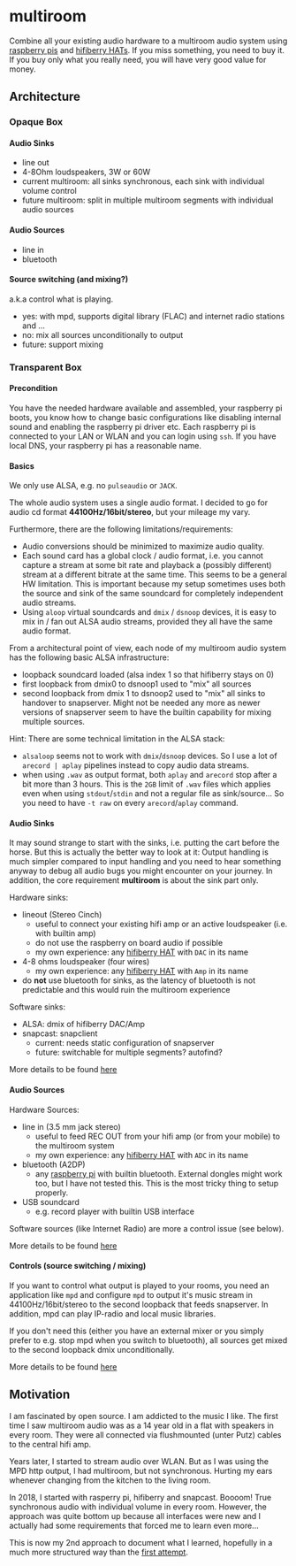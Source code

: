 # multiroom

Combine all your existing audio hardware to a multiroom audio system using 
[raspberry pis](https://en.wikipedia.org/wiki/Raspberry_Pi#Specifications) and 
[hifiberry HATs](https://www.hifiberry.com). If you miss something, you need to 
buy it. If you buy only what you really need, you will have very good value
for money.

## Architecture
### Opaque Box
#### Audio Sinks
* line out
* 4-8Ohm loudspeakers, 3W or 60W
* current multiroom: all sinks synchronous, each sink with individual volume control
* future multiroom: split in multiple multiroom segments with individual audio sources

#### Audio Sources
* line in
* bluetooth 

#### Source switching (and mixing?)

a.k.a control what is playing.

* yes: with mpd, supports digital library (FLAC) and internet radio stations and ...
* no: mix all sources unconditionally to output
* future: support mixing 

### Transparent Box

#### Precondition

You have the needed hardware available and assembled, your raspberry pi boots, you know how to 
change basic configurations like disabling internal sound and enabling the raspberry pi driver etc. Each 
raspberry pi is connected to your LAN or WLAN and you can login using `ssh`. If you have local 
DNS, your raspberry pi has a reasonable name.

#### Basics

We only use ALSA, e.g. no `pulseaudio` or `JACK`.

The whole audio system uses a single audio format. I decided to 
go for audio cd format **44100Hz/16bit/stereo**, but your mileage 
my vary. 

Furthermore, there are the following limitations/requirements:

* Audio conversions should be minimized to maximize audio quality.
* Each sound card has a global clock / audio format, i.e. you cannot capture a stream at some bit rate and playback a (possibly different) 
  stream at a different bitrate at the same time. This seems to be a general HW limitation. This is important because
  my setup sometimes uses both the source and sink of the same soundcard for completely independent audio streams.
* Using `aloop` virtual soundcards and `dmix` / `dsnoop` devices, it is easy to mix in / fan out ALSA audio streams, provided they all have the same audio format.

From a architectural point of view, each node of my multiroom audio system has the following basic ALSA infrastructure:

* loopback soundcard loaded (alsa index 1 so that hifiberry stays on 0)
* first loopback from dmix0 to dsnoop1 used to "mix" all sources 
* second loopback from dmix 1 to dsnoop2 used to "mix" all sinks to handover to snapserver. Might not be needed any more as newer versions of snapserver seem to have the builtin capability for mixing multiple sources.

Hint: There are some technical limitation in the ALSA stack: 

* `alsaloop` seems not to work with `dmix`/`dsnoop` devices. So I use a lot of `arecord | aplay` pipelines instead to copy audio data streams.
* when using `.wav` as output format, both `aplay` and `arecord` stop after a bit more than 3 hours. This is the `2GB` limit of `.wav` files which applies even when using `stdout`/`stdin` and not a regular file as sink/source... So you need to have `-t raw` on every `arecord`/`aplay` command.

#### Audio Sinks

It may sound strange to start with the sinks, i.e. putting the cart before the horse. But this is actually the
better way to look at it: Output handling is much simpler compared to input handling and 
you need to hear something anyway to debug all audio bugs you might encounter on your journey.  In addition, the 
core requirement **multiroom** is about the sink part only.

Hardware sinks: 

* lineout (Stereo Cinch)
  * useful to connect your existing hifi amp or an active loudspeaker (i.e. with builtin amp)
  * do not use the raspberry on board audio if possible
  * my own experience: any [hifiberry HAT](https://www.hifiberry.com) with `DAC` in its name
* 4-8 ohms loudspeaker (four wires)
  * my own experience: any [hifiberry HAT](https://www.hifiberry.com) with `Amp` in its name
* do **not** use bluetooth for sinks, as the latency of bluetooth is not predictable and this would ruin the multiroom experience

Software sinks: 

* ALSA: dmix of hifiberry DAC/Amp
* snapcast: snapclient
  * current: needs static configuration of snapserver
  * future: switchable for multiple segments? autofind?

More details to be found [here](doc/sinks/README.md)

#### Audio Sources

Hardware Sources: 

* line in (3.5 mm jack stereo)
  * useful to feed REC OUT from your hifi amp (or from your mobile) to the multiroom system
  * my own experience: any [hifiberry HAT](https://www.hifiberry.com) with `ADC` in its name
* bluetooth (A2DP)
  * any [raspberry pi](https://en.wikipedia.org/wiki/Raspberry_Pi#Specifications) with builtin bluetooth. External dongles might work too, but I have not tested this. This is the most tricky thing to setup properly.
* USB soundcard
  * e.g. record player with builtin USB interface

Software sources (like Internet Radio) are more a control issue (see below). 

More details to be found [here](doc/sources/README.md)

#### Controls (source switching / mixing)

If you want to control what output is played to your rooms, you need an application like `mpd` and configure `mpd` to output it's 
music stream in 44100Hz/16bit/stereo to the second loopback that feeds snapserver. In addition, mpd can play IP-radio and
local music libraries. 

If you don't need this (either you have an external mixer or you simply prefer to e.g. stop mpd when you switch to bluetooth), all sources 
get mixed to the second loopback dmix unconditionally.

More details to be found [here](doc/controls/README.md)


## Motivation

I am fascinated by open source. I am addicted to the music I like. The first time I saw multiroom
audio was as a 14 year old in a flat with speakers in every room. They were all 
connected via flushmounted (unter Putz) cables to the central hifi amp.

Years later, I started to stream audio over WLAN. But as I was using the MPD http output, I had multiroom,
but not synchronous. Hurting my ears whenever changing from the kitchen to the living room.

In 2018, I started with rasperry pi, hifiberry and snapcast. Boooom! True synchronous audio with 
individual volume in every room. However, the approach was quite bottom up because all interfaces
were new and I actually had some requirements that forced me to learn even more...

This is now my 2nd approach to document what I learned, hopefully in a much more structured way
than the [first attempt](doc/legacy/2021_README.md).



